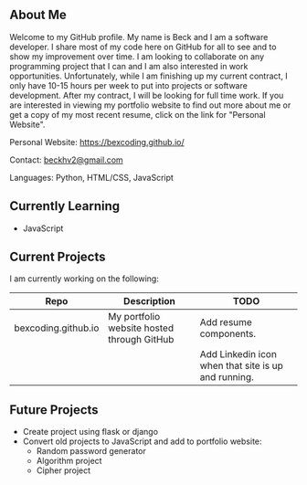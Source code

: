 ## About Me

Welcome to my GitHub profile. My name is Beck and I am a software developer. I share most of my code here on GitHub for all to see and to show my improvement over time. I am looking to collaborate on any programming project that I can and I am also interested in work opportunities. Unfortunately, while I am finishing up my current contract, I only have 10-15 hours per week to put into projects or software development. After my contract, I will be looking for full time work. If you are interested in viewing my portfolio website to find out more about me or get a copy of my most recent resume, click on the link for "Personal Website".

Personal Website: https://bexcoding.github.io/

Contact: beckhv2@gmail.com

Languages: Python, HTML/CSS, JavaScript

## Currently Learning

- JavaScript

## Current Projects

I am currently working on the following:

| Repo | Description | TODO |
| --- | --- | --- |
| bexcoding.github.io | My portfolio website hosted through GitHub | Add resume components. |
| | | Add Linkedin icon when that site is up and running. |

## Future Projects

- Create project using flask or django
- Convert old projects to JavaScript and add to portfolio website:
  - Random password generator
  - Algorithm project
  - Cipher project
